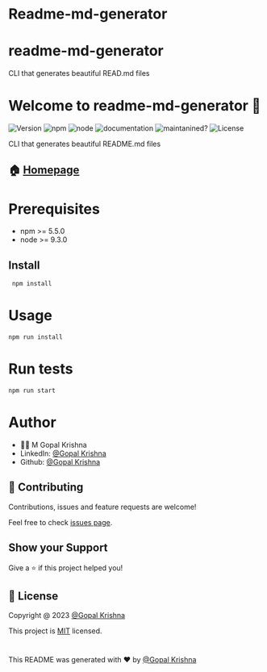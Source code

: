 # Readme-md-generator

# readme-md-generator
CLI that generates beautiful READ.md files
# Welcome to readme-md-generator 👋 

![Version](https://img.shields.io/static/v1?label=version&message=%3E=0.5.0&color=blue) ![npm](https://img.shields.io/static/v1?label=npm&message=%3E=0.5.0&color=blue) ![node](https://img.shields.io/static/v1?label=node&message=%3E=9.3.0&color=blue) ![documentation](https://img.shields.io/static/v1?label=documentation&message=yes&color=green) ![maintanined?](https://img.shields.io/static/v1?label=maintained?&message=yes&color=green) ![License](https://img.shields.io/static/v1?label=license&message=MIT&color=orange)

  CLI that generates beautiful README.md files
## 🏠  [Homepage](https://github.com/MGopalkrishnaL/Readme_md_generator)
 # Prerequisites
   *  npm >= 5.5.0
   *  node >= 9.3.0

 ## Install
     npm install 

 # Usage

    npm run install

 # Run tests

    npm run start

 # Author
  * 🙍‍♂️ M Gopal Krishna
  * LinkedIn: [@Gopal Krishna](https://www.linkedin.com/in/m-gopal-krishna/)
  * Github: [@Gopal Krishna](https://github.com/MGopalkrishnaL)
 
 ## 🤝 Contributing

Contributions, issues and feature requests are welcome!

Feel free to check [issues page](https://stackoverflow.com/questions/61156173/find-all-my-contributions-including-issues).

## Show your Support
Give a ⭐ if this project helped you!

## 📝 License

 Copyright @ 2023 [@Gopal Krishna](https://github.com/MGopalkrishnaL)

This project is [MIT](http://it.mitindia.edu/) licensed.

# 

This README was generated with ❤️ by [@Gopal Krishna](https://github.com/MGopalkrishnaL)
